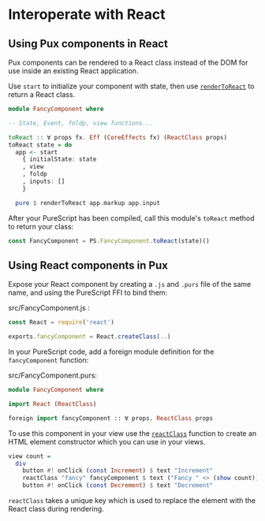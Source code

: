 # Interoperate with React

## Using Pux components in React

Pux components can be rendered to a React class instead of the DOM for use
inside an existing React application.

Use `start` to initialize your component with state, then use
[`renderToReact`](/docs/API/Pux/Renderer/React#renderToReact) to return a React
class.

```purescript
module FancyComponent where

-- State, Event, foldp, view functions...

toReact :: ∀ props fx. Eff (CoreEffects fx) (ReactClass props)
toReact state = do
  app <- start
    { initialState: state
    , view
    , foldp
    , inputs: []
    }

  pure $ renderToReact app.markup app.input
```

After your PureScript has been compiled, call this module's `toReact` method to
return your class:

```javascript
const FancyComponent = PS.FancyComponent.toReact(state)()
```

## Using React components in Pux

Expose your React component by creating a `.js` and `.purs` file of the same
name, and using the PureScript FFI to bind them:

src/FancyComponent.js :

```javascript
const React = require('react')

exports.fancyComponent = React.createClass(..)
```

In your PureScript code, add a foreign module definition for the
`fancyComponent` function:

src/FancyComponent.purs:

```purescript
module FancyComponent where

import React (ReactClass)

foreign import fancyComponent :: ∀ props. ReactClass props
```

To use this component in your view use the
[`reactClass`](/docs/API/Pux/Renderer/React#reactClass) function to create an
HTML element constructor which you can use in your views.

```purescript
view count =
  div
    button #! onClick (const Increment) $ text "Increment"
    reactClass "fancy" fancyComponent $ text ("Fancy " <> (show count))
    button #! onClick (const Decrement) $ text "Decrement" 
```

`reactClass` takes a unique key which is used to replace the element with the
React class during rendering.
